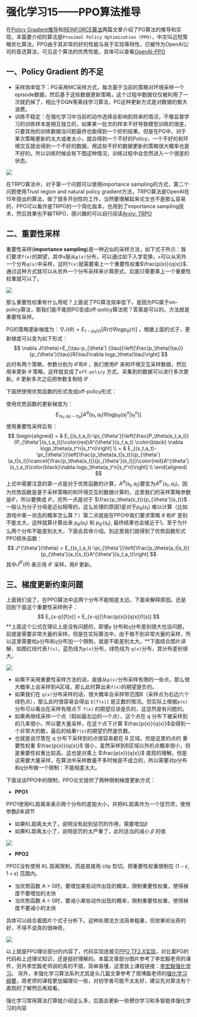

# 强化学习15——PPO算法推导

在[Policy Gradient推导](https://blog.csdn.net/november_chopin/article/details/108032626?spm=1001.2014.3001.5501)和[REINFORCE算法](https://blog.csdn.net/november_chopin/article/details/108033013?spm=1001.2014.3001.5501)两篇文章介绍了PG算法的推导和实现，本篇要介绍的算法是`Proximal Policy Optimization (PPO)`，中文叫近短策略优化算法。PPO由于其非常的好的性能与易于实现等特性，已被作为OpenAI公司的首选算法，可见这个算法的优秀性能，具体可以查看[OpenAI-PPO](https://openai.com/blog/openai-baselines-ppo/)

## 一、Policy Gradient 的不足

- 采样效率低下：PG采用MC采样方式，每次基于当前的策略对环境采样一个episode数据，然后基于这些数据更新策略，这个过程中数据仅仅被利用了一次就扔掉了，相比于DQN等离线学习算法，PG这种更新方式是对数据的极大浪费。
- 训练不稳定：在强化学习中当前的动作选择会影响到将来的情况，不像监督学习的训练样本是相互独立的，如果某一批次的样本不好导致模型训练的很差，只要其他的训练数据没问题最终也能得到一个好的结果。但是在PG中，对于某次策略更新的太大或者太小，就会得到一个不好的Policy，一个不好的和环境交互就会得到一个不好的数据，用这些不好的数据更新的策略很大概率也是不好的。所以训练时候会有下图这种情况，训练过程中会忽然进入一个很差的状态。

![](http://inews.gtimg.com/newsapp_ls/0/14468661815/0)

在TRPO算法中，对于第一个问题可以使用importance sampling的方式，第二个问题使用Trust region and natural policy gradient方法，TRPO算法是OpenAI在15年提出的算法，做了很多开创性的工作，当然要理解起来论文也不是那么容易的，PPO可以看作是TRPO的一个简化版本，也用到了importance sampling技术，然后效果也不输TRPO，感兴趣的可以自行阅读[Arxiv: TRPO](https://arxiv.org/abs/1502.05477)

## 二、重要性采样

重要性采样(**importance sampling**)是一种近似的采样方法，如下式子所示：我们要求`f(x)`的期望，其中`x`服从`p(x)`分布，可以通过如下入学变换，`x`可以从另外一个分布`q(x)`中采样，这时`f(x)`就需要乘上一个重要性权重$\frac{p(x)}{q(x)}$. 通过这种方式就可以从另外一个分布采样来计算原式，后面只需要乘上一个重要性权重就可以了。

![](https://s3.bmp.ovh/imgs/2022/01/f9ddb3fb263a34d4.png)

那么重要性权重有什么用呢？上面说了PG算法效率低下，是因为PG属于on-policy算法，那我们能不能把PG变成off-policy算法呢？答案是可以的，方法就是重要性采样。

PG的策略更新梯度为：$\nabla J(\theta)=E_{\tau-p_\theta (\tau)}[R(\tau)\nabla logp_\theta(\tau)]$ ，根据上面的式子，更新梯度可以变为如下形式：
$$
\nabla J(\theta)=E_{\tau-p_{\theta'} (\tau)}\left[\frac{p_\theta(\tau)}{p_{\theta'}(\tau)}R(\tau)\nabla logp_\theta(\tau)\right]
$$
此时有两个策略，参数分别为 $\theta'$和$\theta$ ，我们使用$\theta'$ 来和环境交互采样数据，然后用来更新 $\theta$ 策略，这样就变成了`off-policy` 方式，采集到的数据可以进行多次更新。$\theta$ 更新多次之后把参数复制给 $\theta'$ .

下面把使用优势函数的形式改成off-policy形式：

使用优势函数的更新梯度为：
$$
E_{(s_t,a_t)-\pi_\theta}[A^\theta(s_t,a_t)\nabla logp_\theta(a_t^n|s_t^n)]
$$
使用重要性采样后有：
$$
\begin{aligned}
= & E_{(s_t,a_t)-\pi_{\theta'}}\left[\frac{P_\theta(s_t,a_t)}{P_{\theta'}(s_t,a_t)}\color{red}A^{\theta'}(s_t,a_t) \color{black} \nabla logp_\theta(a_t^n|s_t^n)\right] \\
= & E_{(s_t,a_t)-\pi_{\theta'}}\left[\frac{p_\theta(a_t|s_t)}{p_{\theta'}(a_t|s_t)}\cancel{\frac{p_\theta(s_t)}{p_{\theta'}(s_t)}}\color{red}A^{\theta'}(s_t,a_t)\color{black}\nabla logp_\theta(a_t^n|s_t^n)\right] \\
\end{aligned}
$$
上式中需要注意的第一点是对于优势函数的计算，$A^{\theta}(s_t,a_t)$要变为$A^{\theta'}(s_t,a_t)$。因为优势函数是基于采样策略的和环境交互的数据计算的，这里我们的采样策略参数是$\theta'$，所以要换成 $\theta'$。另外一点是对于 $\frac{p_\theta(s_t)}{p_{\theta'}(s_t)}$ 一般认为分子分母是近似相等的，这么处理的原因1是对于$p_\theta(s_t)$ 难以计算（比如游戏中某一状态的概率怎么算？）第二点就是在PPO中我们要求策略 $\theta$ 和$\theta'$ 差别不能太大，这样就算计算出来 $p_\theta(s_t)$ 和 $p_{\theta'}(s_t)$, 最终结果也会接近于1。至于为什么两个分布不能差别太大，下面会具体介绍。到这里我们就得到了优势函数形式PPO损失函数：
$$
J^{\theta'}(\theta) = E_{(s_t,a_t)-\pi_{\theta'}}\left[\frac{p_\theta(a_t|s_t)}{p_{\theta'}(a_t|s_t)}A^{\theta'}(s_t,a_t)\right]
$$
其中$J^{\theta'}(\theta)$ 表示用 $\theta'$ 采样，用$\theta$ 更新。

## 三、梯度更新约束问题

上面我们说了，在PPO算法中这两个分布不能相差太远，下面来解释原因。还是回到下面这个重要性采样例子：
$$
E_{x-p}[f(x)] = E_{x-q}[\frac{p(x)}{q(x)}f(s)]
$$
**上面这个公式在理论上是没有问题的，即便`p` 分布和`q`分布差别很大也没问题，前提是需要非常大量的采样。但是在实际算法中，由于做不到非常大量的采样，所以这里需要给`p`分布和`q`分布加一个限制，就是不能差别太大。**下面结合图片讲解，如图红线代表`f(x)`，蓝色线为`p(x)`分布，绿色线为 `q(x)`分布，其分布差别很大。

![](https://s3.bmp.ovh/imgs/2022/01/0a602f083c75025d.png)

- 如果不采用重要性采样方法的话，直接从`p(x)`分布采样有限的一些点，那么很大概率上会采样到A区域，那么此时算出来`f(x)`的期望是负的。
- 如果我们在 `q(x)`分布采样的话，很大概率会采样带范围B（采样点为右边六个绿色点），那么此时很容易会得出 `E[f(x)]` 是正数的情况。但实际上根据`p(x)`分布可以看出在采样有限点下 `f(x)` 的期望应该是负的，这显然是有问题的。
- 如果再继续采样一个点（假如最左边的一个点），这个点在 q 分布下被采样到的几率很小，所以要大量采样，在这个点下计算 $\frac{p(x)}{q(x)}$会得到一个非常大的数，最后的结果`f(x)`的期望仍然是负数。 
- 也就是说尽管在 q 分布下采样到的点很容易都在 B 区域，但是这里的点的 重要性权重 $\frac{p(x)}{q(x)}$ 很小，虽然采样到B区域以外的点概率很小，但是重要性权重比较高。这也是对乘上 $\frac{p(x)}{q(x)}$ 直观的理解。但是这需要大量采样，在算法中采样数量不多时候是不成立的，所以需要对p分布和q分布做一个限制：不能相差太大。

下面谈谈PPO中的限制，PPO论文提供了两种限制梯度更新方式：

- **PPO1**

PPO1使用KL距离来表示两个分布的差距大小，并把KL距离作为一个惩罚项，使用参数$\beta$来调节

- 如果KL距离太大了，说明没有起到惩罚的作用，需要增加$\beta$ 
- 如果KL距离太小了，说明惩罚的太严重了，此时适当的减小 $\beta$ 的值

![](https://s3.bmp.ovh/imgs/2022/01/b49ff193f2728125.png)

- **PPO2**

PPO2没有使用 KL 距离限制，而是直接用 clip 剪切。把重要性权重限制在 $(1-\epsilon, 1+\epsilon)$ 范围内。

- 当优势函数 A > 0时，要增加某些动作出现的概率，限制重要性权重，使得梯度不要增加的太快
- 当优势函数 A < 0时，要减小某些动作出现的概率，限制重要性权重，使得梯度不要减小的太快

具体可以结合着图片个式子分析下。这种处理法方法简单粗暴，但效果却出奇的好，不得不说真的很神奇。

![](https://s3.bmp.ovh/imgs/2022/01/21c2ad87cfa6a679.png)

以上就是PPO理论部分的内容了，代码实现连接见[PPO TF2.X实现](https://github.com/NovemberChopin/RL_Tutorial/blob/master/code/PPO.py)，对比着PG的代码和上述理论知识，还是挺好理解的。本篇文章部分图片参考了李宏毅老师的课件，另外李宏毅老师讲的真的不错，简单易懂，这里放上课程链接：[李宏毅强化学习](https://www.bilibili.com/video/BV1UE411G78S?from=search&seid=3408487385073313190&spm_id_from=333.337.0.0)。
另外，本强化学习算法系列尤其是头几篇文章参考了周博磊老师的[强化学习纲要](https://space.bilibili.com/511221970/channel/seriesdetail?sid=764099)，周老师的课程更加偏理论一些，对初学者可能不太友好，建议先对算法有个直观的了解然后再观看。

强化学习常用算法打算就介绍这么多，后面会更新一些模仿学习和多智能体强化学习的内容